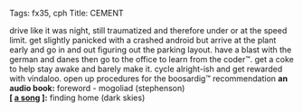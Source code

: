Tags: fx35, cph
Title: CEMENT
  
drive like it was night, still traumatized and therefore under or at the speed limit. get slightly panicked with a crashed android but arrive at the plant early and go in and out figuring out the parking layout. have a blast with the german and danes then go to the office to learn from the coder™. get a coke to help stay awake and barely make it. cycle alright-ish and get rewarded with vindaloo. open up procedures for the boosardig™ recommendation
**an audio book:** foreword - mogoliad (stephenson)  
**[ [a song](https://dark-sky.bandcamp.com/track) ]:** finding home (dark skies)